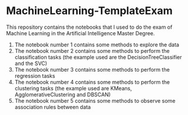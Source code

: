 # MachineLearning-TemplateExam
This repository contains the notebooks that I used to do the exam of Machine Learning in the Artificial Intelligence Master Degree.

1. The notebook number 1 contains some methods to explore the data
2. The notebook number 2 contains some methods to perform the classification tasks (the example used are the DecisionTreeClassifier and the SVC)
3. The notebook number 3 contains some methods to perform the regression tasks
4. The notebook number 4 contains some methods to perform the clustering tasks (the example used are KMeans, AgglomerativeClustering and DBSCAN)
5. The notebook number 5 contains some methods to observe some association rules between data
